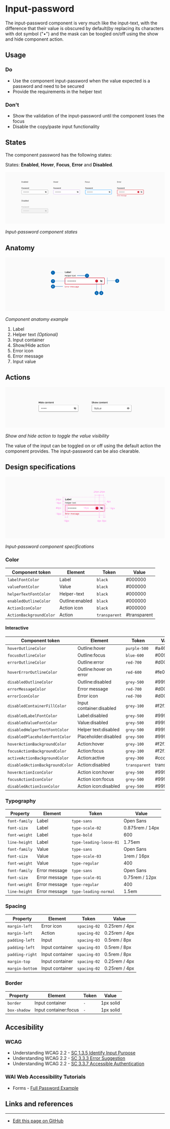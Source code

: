 # Input-password

The input-password component is very much like the input-text, with the difference that their value is obscured by default(by replacing its characters with dot symbol ("•") and the mask can be toogled on/off using the show and hide component action.

## Usage

### Do

* Use the component input-password when the value expected is a password and need to be secured
* Provide the requirements in the helper text

### Don't

* Show the validation of the input-password until the component loses the focus
* Disable the copy/paste input functionality

## States

The component password has the following states:

States: **Enabled**, **Hover**, **Focus**, **Error** and **Disabled**.

![Input-password component states](images/password_states.png)

_Input-password component states_

## Anatomy

![Component anatomy example](images/password_anatomy.png)

_Component anatomy example_

1. Label
2. Helper text _(Optional)_
3. Input container
4. Show/Hide action
5. Error icon
6. Error message
7. Input value

## Actions

![Show and hide action to toggle the value visibility](images/password_actions.png)

_Show and hide action to toggle the value visibility_

The value of the input can be toggled on or off using the default action the component provides. The input-password can be also clearable.

## Design specifications

![Input-password component specifications](images/password_specs.png)

_Input-password component specifications_

### Color

| Component token          | Element            | Token             | Value             |
| ------------------------ | ------------------ | ----------------- | ----------------- |
| `labelFontColor`         | Label              | `black`           | #000000           |
| `valueFontColor`         | Value              | `black`           | #000000           |
| `helperTextFontColor`    | Helper-text        | `black`           | #000000           |
| `enabledOutlineColor`    | Outline:enabled    | `black`           | #000000           |
| `ActionIconColor`        | Action icon        | `black`           | #000000           |
| `ActionBackgroundColor`  | Action             | `transparent`     | #transparent      |

#### Interactive

| Component token                 | Element                     | Token             | Value           |
| ------------------------------- | --------------------------- | ----------------- | --------------- |
| `hoverOutlineColor`             | Outline:hover               | `purple-500`      | #a46ede         |
| `focusOutlineColor`             | Outline:focus               | `blue-600`        | #0095ff         |
| `errorOutlineColor`             | Outline:error               | `red-700`         | #d0011b         |
| `hoverErrorOutlineColor`        | Outline:hover on error      | `red-600`         | #fe0123         |
| `disabledOutlineColor`          | Outline:disabled            | `grey-500`        | #999999         |
| `errorMessageColor`             | Error message               | `red-700`         | #d0011b         |
| `errorIconColor`                | Error icon                  | `red-700`         | #d0011b         |
| `disabledContainerFillColor`    | Input container:disabled    | `grey-100`        | #f2f2f2         |
| `disabledLabelFontColor`        | Label:disabled              | `grey-500`        | #999999         |
| `disabledValueFontColor`        | Value:disabled              | `grey-500`        | #999999         |
| `disabledHelperTextFontColor`   | Helper text:disabled        | `grey-500`        | #999999         |
| `disabledPlaceholderFontColor`  | Placeholder:disabled        | `grey-500`        | #999999         |
| `hoverActionBackgroundColor`    | Action:hover                | `grey-100`        | #f2f2f2         |
| `focusActionBackgroundColor`    | Action:focus                | `grey-100`        | #f2f2f2         |
| `activeActionBackgroundColor`   | Action:active               | `grey-300`        | #cccccc         |
| `disabledActionBackgroundColor` | Action:disabled             | `transparent`     | transparent     |
| `hoverActionIconColor`          | Action icon:hover           | `grey-500`        | #999999         |
| `focusActionIconColor`          | Action icon:focus           | `grey-500`        | #999999         |
| `disabledActionIconColor`       | Action icon:disabled        | `grey-500`        | #999999         |


### Typography

| Property        | Element        | Token                   | Value           |
| --------------- | -------------- | ----------------------- | --------------- |
| `font-family`   | Label          | `type-sans`             | Open Sans       |
| `font-size`     | Label          | `type-scale-02`         | 0.875rem / 14px |
| `font-weight`   | Label          | `type-bold`             | 600             |
| `line-height`   | Label          | `type-leading-loose-01` | 1.75em          |
| `font-family`   | Value          | `type-sans`             | Open Sans       |
| `font-size`     | Value          | `type-scale-03`         | 1rem / 16px     |
| `font-weight`   | Value          | `type-regular`          | 400             |
| `font-family`   | Error message  | `type-sans`             | Open Sans       |
| `font-size`     | Error message  | `type-scale-01`         | 0.75rem / 12px  |
| `font-weight`   | Error message  | `type-regular`          | 400             |
| `line-height`   | Error message  | `type-leading-normal`   | 1.5em           |


### Spacing


| Property        | Element         | Token             | Value           |
| --------------- | --------------- | ----------------- | --------------- |
| `margin-left`   | Error icon      | `spacing-02`      | 0.25rem / 4px   |
| `margin-left`   | Action          | `spacing-02`      | 0.25rem / 4px   |
| `padding-left`  | Input           | `spacing-03`      | 0.5rem / 8px    |
| `padding-left`  | Input container | `spacing-03`      | 0.5rem / 8px    |
| `padding-right` | Input container | `spacing-03`      | 0.5rem / 8px    |
| `margin-top`    | Input container | `spacing-02`      | 0.25rem / 4px   |
| `margin-bottom` | Input container | `spacing-02`      | 0.25rem / 4px   |

### Border

| Property        | Element               | Token             | Value           |
| --------------- | --------------------- | ----------------- | --------------- |
| `border`        | Input container       | `-`               | 1px solid       |
| `box-shadow`    | Input container:focus | `-`               | 1px solid       |


## Accesibility
### WCAG 

* Understanding WCAG 2.2 - [SC 1.3.5 Identify Input Purpose](https://www.w3.org/WAI/WCAG22/Understanding/identify-input-purpose.html)
* Understanding WCAG 2.2 - [SC 3.3.3 Error Suggestion](https://www.w3.org/WAI/WCAG22/Understanding/error-suggestion)
* Understanding WCAG 2.2 - [SC 3.3.7 Accessible Authentication](https://www.w3.org/WAI/WCAG22/Understanding/accessible-authentication)


### WAI Web Accessibility Tutorials

* Forms - [Full Password Example](https://www.w3.org/WAI/tutorials/forms/examples/password/)


## Links and references

<!--

* [Angular CDK component](url)
* [React CDK component](url)

-->
____________________________________________________________

* [Edit this page on GitHub](https://github.com/dxc-technology/halstack-style-guide/blob/master/guidelines/components/input-password/README.md)

